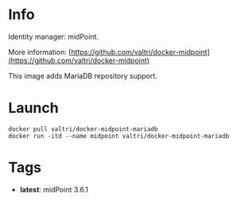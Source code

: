 # Info

Identity manager: midPoint.

More information: [https://github.com/valtri/docker-midpoint](https://github.com/valtri/docker-midpoint)

This image adds MariaDB repository support.

# Launch

    docker pull valtri/docker-midpoint-mariadb
    docker run -itd --name midpoint valtri/docker-midpoint-mariadb

# Tags

* **latest**: midPoint 3.6.1
